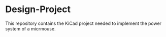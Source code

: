 # Design-Project
This repository contains the KiCad project needed to implement the power system of a micrmouse.
